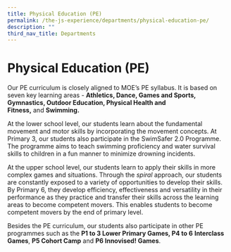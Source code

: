 ```yaml
---
title: Physical Education (PE)
permalink: /the-js-experience/departments/physical-education-pe/
description: ""
third_nav_title: Departments
---
```

# **Physical Education (PE)**

Our PE curriculum is closely aligned to MOE’s PE syllabus. It is based on seven key learning areas - **Athletics, Dance, Games and Sports, Gymnastics, Outdoor Education, Physical Health and Fitness,** and **Swimming.**  

At the lower school level, our students learn about the fundamental movement and motor skills by incorporating the movement concepts. At Primary 3, our students also participate in the SwimSafer 2.0 Programme. The programme aims to teach swimming proficiency and water survival skills to children in a fun manner to minimize drowning incidents.

At the upper school level, our students learn to apply their skills in more complex games and situations. Through the _spiral_ approach, our students are constantly exposed to a variety of opportunities to develop their skills. By Primary 6, they develop efficiency, effectiveness and versatility in their performance as they practice and transfer their skills across the learning areas to become competent movers. This enables students to become competent movers by the end of primary level.

Besides the PE curriculum, our students also participate in other PE programmes such as the **P1 to 3 Lower Primary Games, P4 to 6** **Interclass Games**, **P5 Cohort Camp** and **P6 Innovised! Games**.